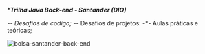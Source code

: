 ***_Trilha Java Back-end - Santander (DIO)_**

-*- Desafios de codigo;
-*- Desafios de projetos:
-*- Aulas práticas e teóricas;



![bolsa-santander-back-end](https://github.com/estelaalmeida/Santander-2024-Backend-com-Java/assets/76489384/e16ffdd5-3cd2-4620-bdeb-82512fdaa057)

